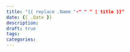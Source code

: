 ```yaml
---
title: "{{ replace .Name "-" " " | title }}"
date: {{ .Date }}
description:
draft: true
tags:
categories:
---
```


